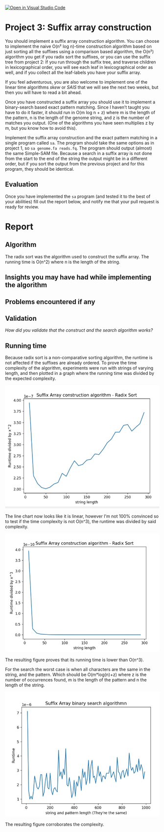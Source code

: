 [![Open in Visual Studio Code](https://classroom.github.com/assets/open-in-vscode-c66648af7eb3fe8bc4f294546bfd86ef473780cde1dea487d3c4ff354943c9ae.svg)](https://classroom.github.com/online_ide?assignment_repo_id=8935108&assignment_repo_type=AssignmentRepo)
# Project 3: Suffix array construction

You should implement a suffix array construction algorithm. You can choose to implement the naive O(n² log n)-time construction algorithm based on just sorting all the suffixes using a comparison based algorithm, the O(n²) algorithm you get if you radix sort the suffixes, or you can use the suffix tree from project 2: If you run through the suffix tree, and traverse children in lexicographical order, you will see each leaf in lexicographical order as well, and if you collect all the leaf-labels you have your suffix array.

If you feel adventurous, you are also welcome to implement one of the linear time algorithms *skew* or *SAIS* that we will see the next two weeks, but then you will have to read a bit ahead.

Once you have constructed a suffix array you should use it to implement a binary-search based exact pattern matching. Since I haven’t taught you have to do it faster, it should run in O(m log n + z) where m is the length of the pattern, n is the length of the genome string, and z is the number of matches you output. (One of the algorithms you have seen multiplies z by m, but you know how to avoid this).

Implement the suffix array construction and the exact pattern matching in a single program called `sa`.  The program should take the same options as in project 1, so `sa genome.fa reads.fq`. The program should output (almost) the same Simple-SAM file. Because a search in a suffix array is not done from the start to the end of the string the output might be in a different order, but if you sort the output from the previous project and for this program, they should be identical.

## Evaluation

Once you have implemented the `sa` program (and tested it to the best of your abilities) fill out the report below, and notify me that your pull request is ready for review.

# Report

## Algorithm

The radix sort was the algorithm used to construct the suffix array. The running time is O(n^2) where n is the length of the string.

## Insights you may have had while implementing the algorithm

## Problems encountered if any

## Validation

*How did you validate that the construct and the search algorithm works?*

## Running time

Because radix sort is a non-comparative sorting algorithm, the runtime is not affected if the suffixes are already ordered. To prove the time complexity of the algorithm, experiments were run with strings of varying length, and then plotted in a graph where the running time was divided by the expected complexity.

![](./figs/squared.jpg)

The line chart now looks like it is linear, however I'm not 100% convinced so to test if the time complexity is not O(n^3), the runtime was divided by said complexity.

![](./figs/cubic.jpg)

The resulting figure proves that its running time is lower than O(n^3).


For the search the worst case is when all characters are the same in the string, and the pattern. Which should be O(m*log(n)+z) where z is the number of occurrences found, m is the length of the pattern and n the length of the string.

![](./figs/search.jpg)

The resulting figure corroborates the complexity.
